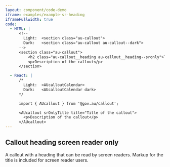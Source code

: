 ```yaml
---
layout: component/code-demo
iframe: examples/example-sr-heading
iframeFullwidth: true
code:
  - HTML: |
      <!--
        Light:  <section class="au-callout">
        Dark:   <section class="au-callout au-callout--dark">
      -->
      <section class="au-callout">
          <h2 class="au-callout__heading au-callout__heading--sronly">Title of the callout</h2>
          <p>Description of the callout</p>
      </section>

  - React: |
      /*
        Light:  <AUcalloutCalendar>
        Dark:   <AUcalloutCalendar dark>
      */

      import { AUcallout } from '@gov.au/callout';

      <AUcallout srOnlyTitle title="Title of the callout">
        <p>Description of the callout</p>
      </AUcallout>
---
```

## Callout heading screen reader only

A callout with a heading that can be read by screen readers. Markup for the title is included for screen reader users.
